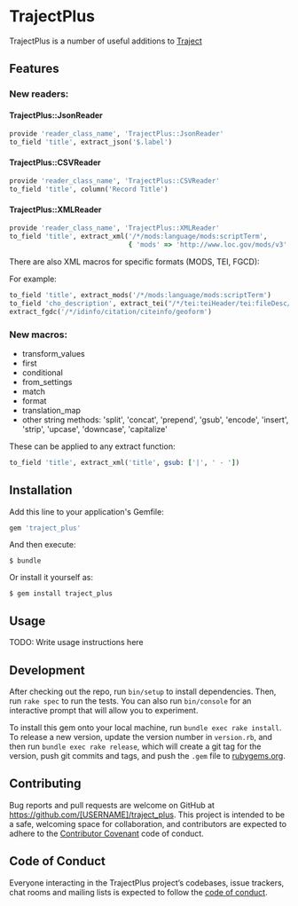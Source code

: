 # TrajectPlus

TrajectPlus is a number of useful additions to [Traject](https://github.com/traject/traject)

## Features

### New readers:
#### TrajectPlus::JsonReader
```ruby
provide 'reader_class_name', 'TrajectPlus::JsonReader'
to_field 'title', extract_json('$.label')
```

#### TrajectPlus::CSVReader
```ruby
provide 'reader_class_name', 'TrajectPlus::CSVReader'
to_field 'title', column('Record Title')
```
#### TrajectPlus::XMLReader
```ruby
provide 'reader_class_name', 'TrajectPlus::XMLReader'
to_field 'title', extract_xml('/*/mods:language/mods:scriptTerm',
                              { 'mods' => 'http://www.loc.gov/mods/v3' })
```

There are also XML macros for specific formats (MODS, TEI, FGCD):

For example:
```ruby
to_field 'title', extract_mods('/*/mods:language/mods:scriptTerm')
to_field 'cho_description', extract_tei("/*/tei:teiHeader/tei:fileDesc/tei:sourceDesc/tei:msDesc/tei:msContents/tei:summary")
extract_fgdc('/*/idinfo/citation/citeinfo/geoform')
```

### New macros:
* transform_values
* first
* conditional
* from_settings
* match
* format
* translation_map
* other string methods: 'split', 'concat', 'prepend', 'gsub', 'encode', 'insert', 'strip', 'upcase', 'downcase', 'capitalize'

These can be applied to any extract function:

```ruby
to_field 'title', extract_xml('title', gsub: ['|', ' - '])
```

## Installation

Add this line to your application's Gemfile:

```ruby
gem 'traject_plus'
```

And then execute:

    $ bundle

Or install it yourself as:

    $ gem install traject_plus

## Usage

TODO: Write usage instructions here

## Development

After checking out the repo, run `bin/setup` to install dependencies. Then, run `rake spec` to run the tests. You can also run `bin/console` for an interactive prompt that will allow you to experiment.

To install this gem onto your local machine, run `bundle exec rake install`. To release a new version, update the version number in `version.rb`, and then run `bundle exec rake release`, which will create a git tag for the version, push git commits and tags, and push the `.gem` file to [rubygems.org](https://rubygems.org).

## Contributing

Bug reports and pull requests are welcome on GitHub at https://github.com/[USERNAME]/traject_plus. This project is intended to be a safe, welcoming space for collaboration, and contributors are expected to adhere to the [Contributor Covenant](http://contributor-covenant.org) code of conduct.

## Code of Conduct

Everyone interacting in the TrajectPlus project’s codebases, issue trackers, chat rooms and mailing lists is expected to follow the [code of conduct](https://github.com/[USERNAME]/traject_plus/blob/master/CODE_OF_CONDUCT.md).
